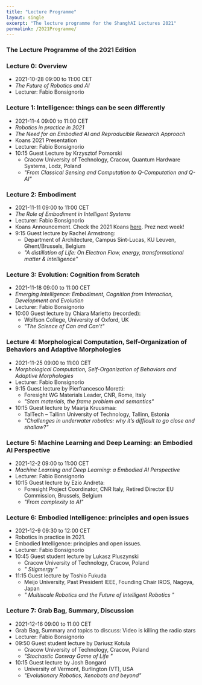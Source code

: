 ```yaml
---
title: "Lecture Programme"
layout: single
excerpt: "The lecture programme for the ShanghAI Lectures 2021"
permalink: /2021Programme/
---
```


### The Lecture Programme of the 2021 Edition

### Lecture 0: Overview
* 2021-10-28  09:00 to 11:00 CET 
* *The Future of Robotics and AI* 
* Lecturer: Fabio Bonsignorio


### Lecture 1: Intelligence: things can be seen differently
* 2021-11-4  09:00 to 11:00 CET 
* *Robotics in practice in 2021*
* *The Need for an Embodied AI and Reproducible Research Approach*
* Koans 2021 Presentation 
* Lecturer: Fabio Bonsignorio
* 10:15 Guest Lecture by Krzysztof Pomorski 
  * Cracow University of Technology, Cracow, Quantum Hardware Systems, Lodz, Poland 
  * *"From Classical Sensing and Computation to Q-Computation and Q-AI"*


### Lecture 2: Embodiment
* 2021-11-11 09:00 to 11:00 CET 
* *The Role of Embodiment in Intelligent Systems* 
* Lecturer: Fabio Bonsignorio
* Koans Announcement. Check the 2021 Koans [here](https://shanghai-lectures.github.io/slides/SHAIL2021_KoansPDF.pdf). Prez next week!
* 9:15 Guest lecture by Rachel Armstrong: 
  * Department of Architecture, Campus Sint-Lucas, KU Leuven, Ghent/Brussels, Belgium
  * *"A distillation of Life: On Electron Flow, energy, transformational matter & intelligence"*
  
### Lecture 3: Evolution: Cognition from Scratch
* 2021-11-18 09:00 to 11:00 CET 
* *Emerging Intelligence: Embodiment, Cognition from Interaction, Development and Evolution* 
* Lecturer: Fabio Bonsignorio
* 10:00 Guest lecture by Chiara Marletto (recorded): 
  * Wolfson College, University of Oxford, UK
  * *"The Science of Can and Can’t"* 
  

### Lecture 4: Morphological Computation, Self-Organization of Behaviors and Adaptive Morphologies
* 2021-11-25 09:00 to 11:00 CET
* *Morphological Computation, Self-Organization of Behaviors and Adaptive Morphologies* 
* Lecturer: Fabio Bonsignorio
* 9:15 Guest lecture by Pierfrancesco Moretti: 
  *  Foresight WG Materials Leader, CNR, Rome, Italy
  * *"Stem materials, the frame problem and semantics"* 
* 10:15 Guest lecture by Maarja Kruusmaa: 
   * TalTech – Tallinn University of Technology, Tallinn, Estonia
   * *"Challenges in underwater robotics: why it’s difficult to go close and shallow?"* 

### Lecture 5: Machine Learning and Deep Learning: an Embodied AI Perspective
* 2021-12-2  09:00 to 11:00 CET
* *Machine Learning and Deep Learning: a Embodied AI Perspective*  
* Lecturer: Fabio Bonsignorio 
* 10:15 Guest lecture by Ezio Andreta: 
  * Foresight Project Coordinator, CNR Italy, Retired Director EU Commission, Brussels, Belgium
  * *"From complexity to AI"*


### Lecture  6: Embodied Intelligence: principles and open issues
* 2021-12-9 09:30 to 12:00 CET 
* Robotics in practice in 2021. 
* Embodied Intelligence: principles and open issues. 
* Lecturer: Fabio Bonsignorio
* 10:45 Guest student lecture by Lukasz Pluszynski
   *  Cracow University of Technology, Cracow, Poland 
   * *" Stigmergy "*
* 11:15 Guest lecture by Toshio Fukuda
   *  Meijo University, Past President IEEE, Founding Chair IROS, Nagoya, Japan 
   * *" Multiscale Robotics  and the Future of Intelligent Robotics "*
  

### Lecture  7: Grab Bag, Summary, Discussion
* 2021-12-16 09:00 to 11:00 CET
* Grab Bag, Summary and topics to discuss: Video is killing the radio stars 
* Lecturer: Fabio Bonsignorio
* 09:50 Guest student lecture by Dariusz Kotula
   *  Cracow University of Technology, Cracow, Poland 
   * *"Stochastic Conway Game of Life "*
* 10:15 Guest lecture by Josh Bongard
   * University of Vermont, Burlington (VT), USA
   * *"Evolutionary Robotics, Xenobots and beyond"*
